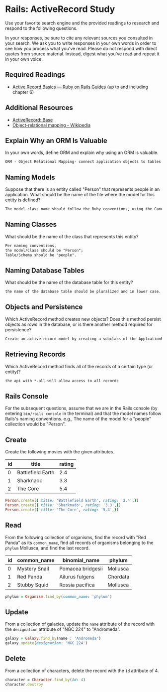 # Rails: ActiveRecord Study

Use your favorite search engine and the provided readings to research and
respond to the following questions.

In your responses, be sure to cite any relevant sources you consulted in your
search. We ask you to write responses in your own words in order to see how you
process what you've read. Please do not respond with direct quotes from source
material. Instead, digest what you've read and repeat it in your own voice.

## Required Readings

-   [Active Record Basics — Ruby on Rails Guides](http://guides.rubyonrails.org/active_record_basics.html)
    (up to and including chapter 6)

## Additional Resources
-   [ActiveRecord::Base](http://api.rubyonrails.org/classes/ActiveRecord/Base.html)
-   [Object-relational mapping - Wikipedia](https://en.wikipedia.org/wiki/Object-relational_mapping)

## Explain Why an ORM Is Valuable

In your own words, define ORM and explain why using an ORM is valuable.

```md
ORM - Object Relational Mapping- connect application objects to tables in the Relational database. ORM also allows the storage and retrieval of these objects from the database without requiring SQL coding.

```

## Naming Models

Suppose that there is an entity called "Person" that represents people in an
application. What should be the name of the file where the model for this entity
is defined?

```md
The model class name should follow the Ruby conventions, using the CamelCase form, while the table name must contain the words separated by underscores
```

## Naming Classes

What should be the name of the class that represents this entity?

```md
Per naming conventions,
the model/Class should be "Person";
Table/Schema should be "people".
```

## Naming Database Tables

What should be the name of the database table for this entity?

```md
the name of the database table should be pluralized and in lower case.
```

## Objects and Persistence

Which ActiveRecord method creates new objects? Does this method persist objects
as rows in the database, or is there another method required for persistence?

```md
Create an active record model by creating a subclass of the ApplcationRecord class. This creates a model and maps it to the same named table in the database.
```

## Retrieving Records

Which ActiveRecord method finds all of the records of a certain type (or
entity)?

```md
the api with *.all will allow access to all records
```

## Rails Console

For the subsequent questions, assume that we are in the Rails console (by
entering `bin/rails console` in the terminal) and that the model names follow
Rails's naming conventions.  e.g., The name of the model for a "people"
collection would be "Person".

## Create

Create the following movies with the given attributes.

| id | title | rating |
| --- | --- | --- |
| 0 | Battlefield Earth | 2.4 |
| 1 | Sharknado | 3.3 |
| 2 | The Core | 5.4 |

```ruby
Person.create({ title: 'Battlefield Earth', rating: '2.4',})
Person.create({ title: 'Sharknado', rating: '3.3',})
Person.create({ title: 'The Core', rating: '5.4',})

```

## Read

From the following collection of organisms, find the record with "Red Panda" as
its `common_name`, find all records of organisms belonging to the `phylum`
Mollusca, and find the last record.

| id | common_name | binomial_name | phylum |
| --- | --- | --- | --- |
| 0 | Mystery Snail | Pomacea bridgesii | Mollusca |
| 1 | Red Panda | Ailurus fulgens | Chordata |
| 2 | Stubby Squid | Rossia pacifica | Mollusca |

```ruby
phylum = Organism.find_by(common_name: 'phylum')
```

## Update

From a collection of galaxies, update the `name` attribute of the record with
the `designation` attribute of "NGC 224" to "Andromeda".

```ruby
galaxy = Galaxy.find_by(name : 'Andromeda')
galaxy.update(designation: 'NGC 224')
```

## Delete

From a collection of characters, delete the record with the `id` attribute of 4.

```ruby
character = Character.find_by(id: 4)
character.destroy
```

